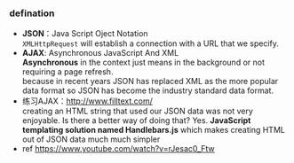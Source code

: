 ### defination
- **JSON**：Java Script Oject Notation  
`XMLHttpRequest` will establish a connection with a URL that we specify.
- **AJAX**: Asynchronous JavaScript And XML  
**Asynchronous** in the context just means in the background or not requiring a page refresh.  
because in recent years JSON has replaced XML as the more popular data format so JSON has become the industry standard data format.
- 练习AJAX：http://www.filltext.com/  
creating an HTML string that used our JSON data was not very enjoyable. Is there a better way of doing that?
Yes. **JavaScript templating solution named Handlebars.js** which makes creating HTML out of JSON data much much simpler
- ref https://www.youtube.com/watch?v=rJesac0_Ftw